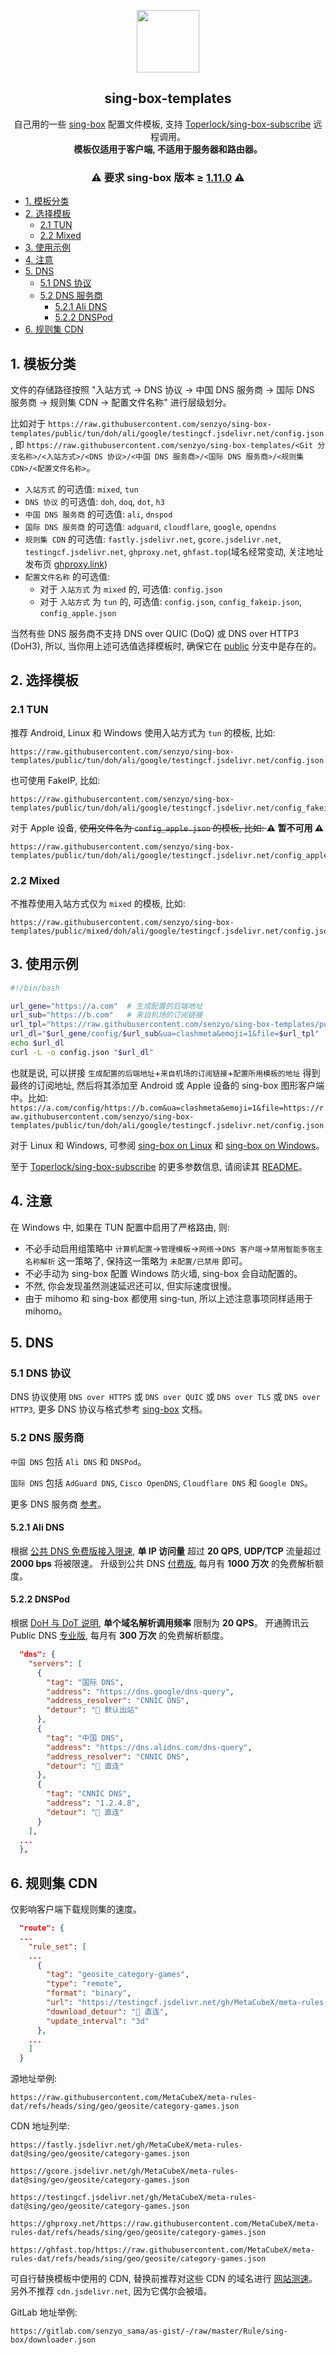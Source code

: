 <p align="center">
    <img src="https://sing-box.sagernet.org/assets/icon.svg" width="100px" align="center" />
    <h2 align="center">sing-box-templates</h2>
    <p align="center">
        自己用的一些 <a href="https://sing-box.sagernet.org/zh/">sing-box</a> 配置文件模板, 支持 <a href="https://github.com/Toperlock/sing-box-subscribe">Toperlock/sing-box-subscribe</a> 远程调用。<br />
        <strong>模板仅适用于客户端, 不适用于服务器和路由器。</strong>
    </p>
</p>

<h3>
    <p align="center">
        ⚠️ 要求 sing-box 版本 ≥ <a href="https://sing-box.sagernet.org/zh/changelog/#1110">1.11.0</a> ⚠️
    </p>
</h3>

- [1. 模板分类](#1-模板分类)
- [2. 选择模板](#2-选择模板)
  - [2.1 TUN](#21-tun)
  - [2.2 Mixed](#22-mixed)
- [3. 使用示例](#3-使用示例)
- [4. 注意](#4-注意)
- [5. DNS](#5-dns)
  - [5.1 DNS 协议](#51-dns-协议)
  - [5.2 DNS 服务商](#52-dns-服务商)
    - [5.2.1 Ali DNS](#521-ali-dns)
    - [5.2.2 DNSPod](#522-dnspod)
- [6. 规则集 CDN](#6-规则集-cdn)

## 1. 模板分类

文件的存储路径按照 "入站方式 → DNS 协议 → 中国 DNS 服务商 → 国际 DNS 服务商 → 规则集 CDN → 配置文件名称" 进行层级划分。

比如对于 `https://raw.githubusercontent.com/senzyo/sing-box-templates/public/tun/doh/ali/google/testingcf.jsdelivr.net/config.json`, 即 `https://raw.githubusercontent.com/senzyo/sing-box-templates/<Git 分支名称>/<入站方式>/<DNS 协议>/<中国 DNS 服务商>/<国际 DNS 服务商>/<规则集 CDN>/<配置文件名称>`。

- `入站方式` 的可选值: `mixed`, `tun`
- `DNS 协议` 的可选值: `doh`, `doq`, `dot`, `h3`
- `中国 DNS 服务商` 的可选值: `ali`, `dnspod`
- `国际 DNS 服务商` 的可选值: `adguard`, `cloudflare`, `google`, `opendns`
- `规则集 CDN` 的可选值: `fastly.jsdelivr.net`, `gcore.jsdelivr.net`, `testingcf.jsdelivr.net`, `ghproxy.net`, `ghfast.top`(域名经常变动, 关注地址发布页 [ghproxy.link](https://ghproxy.link/))
- `配置文件名称` 的可选值: 
  - 对于 `入站方式` 为 `mixed` 的, 可选值: `config.json`
  - 对于 `入站方式` 为 `tun` 的, 可选值: `config.json`, `config_fakeip.json`, `config_apple.json`

当然有些 DNS 服务商不支持 DNS over QUIC (DoQ) 或 DNS over HTTP3 (DoH3), 所以, 当你用上述可选值选择模板时, 确保它在 [public](https://github.com/senzyo/sing-box-templates/tree/public) 分支中是存在的。

## 2. 选择模板

### 2.1 TUN

推荐 Android, Linux 和 Windows 使用入站方式为 `tun` 的模板, 比如:

```
https://raw.githubusercontent.com/senzyo/sing-box-templates/public/tun/doh/ali/google/testingcf.jsdelivr.net/config.json
```

也可使用 FakeIP, 比如:

```
https://raw.githubusercontent.com/senzyo/sing-box-templates/public/tun/doh/ali/google/testingcf.jsdelivr.net/config_fakeip.json
```

对于 Apple 设备, <del>使用文件名为 `config_apple.json` 的模板, 比如: </del> **⚠️ 暂不可用 ⚠️**

```
https://raw.githubusercontent.com/senzyo/sing-box-templates/public/tun/doh/ali/google/testingcf.jsdelivr.net/config_apple.json
```

### 2.2 Mixed

不推荐使用入站方式仅为 `mixed` 的模板, 比如:

```
https://raw.githubusercontent.com/senzyo/sing-box-templates/public/mixed/doh/ali/google/testingcf.jsdelivr.net/config.json
```

## 3. 使用示例

```bash
#!/bin/bash

url_gene="https://a.com"  # 生成配置的后端地址
url_sub="https://b.com"   # 来自机场的订阅链接
url_tpl="https://raw.githubusercontent.com/senzyo/sing-box-templates/public/tun/doh/ali/google/testingcf.jsdelivr.net/config.json"  # 配置所用模板的地址
url_dl="$url_gene/config/$url_sub&ua=clashmeta&emoji=1&file=$url_tpl"
echo $url_dl
curl -L -o config.json "$url_dl"
```

也就是说, 可以拼接 `生成配置的后端地址`+`来自机场的订阅链接`+`配置所用模板的地址` 得到最终的订阅地址, 然后将其添加至 Android 或 Apple 设备的 sing-box 图形客户端中。比如: `https://a.com/config/https://b.com&ua=clashmeta&emoji=1&file=https://raw.githubusercontent.com/senzyo/sing-box-templates/public/tun/doh/ali/google/testingcf.jsdelivr.net/config.json`

对于 Linux 和 Windows, 可参阅 [sing-box on Linux](https://senzyo.net/2024-2/#日常使用) 和 [sing-box on Windows](https://senzyo.net/2024-3/#日常使用)。

至于 [Toperlock/sing-box-subscribe](https://github.com/Toperlock/sing-box-subscribe) 的更多参数信息, 请阅读其 [README](https://github.com/Toperlock/sing-box-subscribe/blob/main/instructions/README.md)。

## 4. 注意

在 Windows 中, 如果在 TUN 配置中启用了严格路由, 则: 

- 不必手动启用组策略中 `计算机配置`→`管理模板`→`网络`→`DNS 客户端`→`禁用智能多宿主名称解析` 这一策略了, 保持这一策略为 `未配置/已禁用` 即可。
- 不必手动为 sing-box 配置 Windows 防火墙, sing-box 会自动配置的。
- 不然, 你会发现虽然测速延迟还可以, 但实际速度很慢。
- 由于 mihomo 和 sing-box 都使用 sing-tun, 所以上述注意事项同样适用于 mihomo。

## 5. DNS

### 5.1 DNS 协议

DNS 协议使用 `DNS over HTTPS` 或 `DNS over QUIC` 或 `DNS over TLS` 或 `DNS over HTTP3`, 更多 DNS 协议与格式参考 [sing-box](https://sing-box.sagernet.org/zh/configuration/dns/server/) 文档。

### 5.2 DNS 服务商

`中国 DNS` 包括 `Ali DNS` 和 `DNSPod`。

`国际 DNS` 包括 `AdGuard DNS`, `Cisco OpenDNS`, `Cloudflare DNS` 和 `Google DNS`。

更多 DNS 服务商 [参考](https://senzyo.net/2022-22/)。

#### 5.2.1 Ali DNS

根据 [公共 DNS 免费版接入限速](https://help.aliyun.com/zh/dns/public-dns-free-version-access-speed-limit-notification), **单 IP 访问量** 超过 **20 QPS**, **UDP/TCP** 流量超过 **2000 bps** 将被限速。
升级到公共 DNS [付费版](https://help.aliyun.com/zh/dns/pricing-overview), 每月有 **1000 万次** 的免费解析额度。

#### 5.2.2 DNSPod

根据 [DoH 与 DoT 说明](https://docs.dnspod.cn/public-dns/dot-doh/), **单个域名解析调用频率** 限制为 **20 QPS**。
开通腾讯云 Public DNS [专业版](https://docs.dnspod.cn/public-dns/pricing-description/), 每月有 **300 万次** 的免费解析额度。

```json
  "dns": {
    "servers": [
      {
        "tag": "国际 DNS",
        "address": "https://dns.google/dns-query",
        "address_resolver": "CNNIC DNS",
        "detour": "🚀 默认出站"
      },
      {
        "tag": "中国 DNS",
        "address": "https://dns.alidns.com/dns-query",
        "address_resolver": "CNNIC DNS",
        "detour": "🐢 直连"
      },
      {
        "tag": "CNNIC DNS",
        "address": "1.2.4.8",
        "detour": "🐢 直连"
      }
    ],
  ...
  },
```

## 6. 规则集 CDN

仅影响客户端下载规则集的速度。

```json
  "route": {
  ...
    "rule_set": [
    ...
      {
        "tag": "geosite_category-games",
        "type": "remote",
        "format": "binary",
        "url": "https://testingcf.jsdelivr.net/gh/MetaCubeX/meta-rules-dat@sing/geo/geosite/category-games.srs",
        "download_detour": "🐢 直连",
        "update_interval": "3d"
      },
    ...
    ]
  }
```

源地址举例: 

```
https://raw.githubusercontent.com/MetaCubeX/meta-rules-dat/refs/heads/sing/geo/geosite/category-games.json
```

CDN 地址列举:

```
https://fastly.jsdelivr.net/gh/MetaCubeX/meta-rules-dat@sing/geo/geosite/category-games.json
```

```
https://gcore.jsdelivr.net/gh/MetaCubeX/meta-rules-dat@sing/geo/geosite/category-games.json
```

```
https://testingcf.jsdelivr.net/gh/MetaCubeX/meta-rules-dat@sing/geo/geosite/category-games.json
```

```
https://ghproxy.net/https://raw.githubusercontent.com/MetaCubeX/meta-rules-dat/refs/heads/sing/geo/geosite/category-games.json
```

```
https://ghfast.top/https://raw.githubusercontent.com/MetaCubeX/meta-rules-dat/refs/heads/sing/geo/geosite/category-games.json
```

可自行替换模板中使用的 CDN, 替换前推荐对这些 CDN 的域名进行 [网站测速](https://www.itdog.cn/http/)。另外不推荐 `cdn.jsdelivr.net`, 因为它偶尔会被墙。

GitLab 地址举例: 

```
https://gitlab.com/senzyo_sama/as-gist/-/raw/master/Rule/sing-box/downloader.json
```

